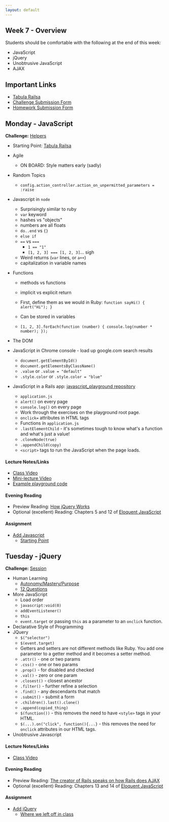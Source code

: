 ```yaml
---
layout: default
---
```


## Week 7 - Overview

Students should be comfortable with the following at the end of this week:

* JavaScript
* jQuery
* Unobtrusive JavaScript
* AJAX


## Important Links

* [Tabula Railsa](https://github.com/tiyd-rails-2015-08/tabula_railsa)
* [Challenge Submission Form](http://goo.gl/forms/JhvP6hX7VN)
* [Homework Submission Form](http://goo.gl/forms/2Gki2xhdO6)


## Monday - JavaScript

**Challenge:** [Helpers](https://github.com/masonfmatthews/rails_assignments/blob/master/challenges/rails_helpers.md)

* Starting Point: [Tabula Railsa](https://github.com/tiyd-rails-2015-08/tabula_railsa)

* Agile
  * ON BOARD: Style matters early (sadly)
* Random Topics
  * `config.action_controller.action_on_unpermitted_parameters = :raise`
* Javascript in `node`
  * Surprisingly similar to ruby
  * `var` keyword
  * hashes vs "objects"
  * numbers are all floats
  * `do..end` vs `{}`
  * `else if`
  * `==` vs `===`
    * `1 == "1"`
    * `[1, 2, 3] === [1, 2, 3]`... sigh
  * Weird returns (`var` lines, or `a++`)
  * capitalization in variable names
* Functions
  * methods vs functions
  * implicit vs explicit return
  * First, define them as we would in Ruby: `function sayHi() { alert("Hi"); }`
  * Can be stored in variables
  * `[1, 2, 3].forEach(function (number) { console.log(number * number); });`

    <!-- function greet(greeting) {
      return function() {
        return greeting + " world!";
      };
    }
    var hello = greet("Hello");
    var goodbye = greet("Goodbye");
    hello(); // Hello world!
    goodbye(); // Goodbye world! -->

* The DOM
* JavaScript in Chrome console - load up google.com search results
  * `document.getElementById()`
  * `document.getElementsByClassName()`
  * `.value` or `.value = "default"`
  * `.style.color` or `.style.color = "blue"`
* JavaScript in a Rails app: [javascript_playground repository](https://github.com/tiyd-rails-2015-08/javascript_playground_starting_point)
  * `application.js`
  * `alert()` on every page
  * `console.log()` on every page
  * Work through the exercises on the playground root page.
  * `onclick=` attributes in HTML tags
  * Functions in `application.js`
  * `.lastElementChild` - it's sometimes tough to know what's a function and what's just a value!
  * `.cloneNode(true)`
  * `.appendChild(copy)`
  * `<script>` tags to run the JavaScript when the page loads.

#### Lecture Notes/Links

* [Class Video](https://youtu.be/ByI5Wtl0YNw)
* [Mini-lecture Video](https://youtu.be/XdBCf74xzxQ)
* [Example playground code](https://github.com/tiyd-rails-2015-08/javascript_playground)

#### Evening Reading

* Preview Reading: [How jQuery Works](http://learn.jquery.com/about-jquery/how-jquery-works/)
* Optional (excellent) Reading: Chapters 5 and 12 of [Eloquent JavaScript](http://eloquentjavascript.net/)

#### Assignment

* [Add Javascript](https://github.com/tiyd-rails-2015-08/add_javascript)
  * [Starting Point](https://github.com/tiyd-rails-2015-08/coursyl)


## Tuesday - jQuery

**Challenge:** [Session](https://github.com/masonfmatthews/rails_assignments/blob/master/challenges/rails_session.md)

* Human Learning
  * [Autonomy/Mastery/Purpose](https://www.youtube.com/watch?v=u6XAPnuFjJc)
  * [12 Questions](w7-3/12questions.pdf)
* More JavaScript
  * Load order
  * `javascript:void(0)`
  * `addEventListener()`
  * `this`
  * `event.target` or passing `this` as a parameter to an `onclick` function.
* Declarative Style of Programming
* JQuery
  * `$("selector")`
  * `$(event.target)`
  * Getters and setters are not different methods like Ruby.  You add one parameter to a getter method and it becomes a setter method.
  * `.attr()` - one or two params
  * `.css()` - one or two params
  * `.prop()` - for disabled and checked
  * `.val()` - zero or one param
  * `.closest()` - closest ancestor
  * `.filter()` - further refine a selection
  * `.find()` - any descendants that match
  * `.submit()` - submit a form
  * `.children().last().clone()`
  * `.append(copied_thing)`
  * `$(function())` - this removes the need to have `<style>` tags in your HTML.
  * `$(...).on("click", function(){...}` - this removes the need for `onclick` attributes in our HTML tags.
* Unobtrusive Javascript

#### Lecture Notes/Links

* [Class Video](https://youtu.be/zqp50dcOj6c)

#### Evening Reading

* Preview Reading: [The creator of Rails speaks on how Rails does AJAX](https://signalvnoise.com/posts/3697-server-generated-javascript-responses)
* Optional (excellent) Reading: Chapters 13 and 14 of [Eloquent JavaScript](http://eloquentjavascript.net/)

#### Assignment

* [Add jQuery](https://github.com/tiyd-rails-2015-08/add_jquery)
  * [Where we left off in class](https://github.com/tiyd-rails-2015-08/coursyl_with_some_jquery)

<!--
## Wednesday - AJAX

**Challenge:** [Discuss Git Messes](https://github.com/masonfmatthews/rails_assignments/blob/master/challenges/discuss_git_messes.md)

* Git
  * `git reset`
  * `git rebase`
  * `git filter-branch`
* Random topics
  * JQuery UI
  * JQuery Plugins
  * The downsides of linking to external styles/javascript
  * Installing gems vs. copying assets
* Using `data-` attributes
* AJAX
  * The way to replace sections of a page without reloading the whole page!
  * `remote: true` on links and forms
  * Rendering `.js.erb` files as responses to AJAX calls
  * `render @quote` (if `@quote` contains one Quote instance) uses `_quote.html.erb`
  * `render @quotes` (if `@quotes` contains an array of Quote instances) uses `_quote.html.erb` many times
* Homework Tips:
  * Google for something which runs JavaScript every X seconds.
  * To make the AJAX call from something that isn't a remote button or a remote form, try one of these:
    * `$.ajax()`
    * `$.getScript()`

#### Lecture Notes/Links

* [Class Video]()
* [Undoing Git Messes](w7-4/git_messes)
* [JQuery UI](http://jqueryui.com/)
* [Ruby Toolbox](https://www.ruby-toolbox.com)


#### Evening Reading

* Optional (excellent) Reading: Chapters 17 and 18 of [Eloquent JavaScript](http://eloquentjavascript.net/)

#### Assignment - IN PAIRS

[Auction Site with AJAX](https://github.com/tiyd-rails-2015-08/auction_ajax)

## Thursday

*

## Weekend Assignment - IN PAIRS

[Todo List](https://github.com/tiyd-rails-2015-08/todo_app)

-->
